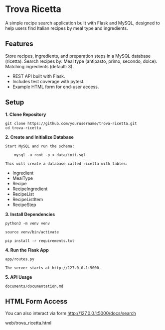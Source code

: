 # Trova Ricetta

A simple recipe search application built with Flask and MySQL, designed to help users find Italian recipes by meal type and ingredients.

## Features

Store recipes, ingredients, and preparation steps in a MySQL database (ricetta).
Search recipes by:
    Meal type (antipasto, primo, secondo, dolce).
    Matching ingredients (default: 3).
* REST API built with Flask.
* Includes test coverage with pytest.
* Example HTML form for end-user access.

## Setup

**1. Clone Repository**
    
    git clone https://github.com/yourusername/trova-ricetta.git
    cd trova-ricetta


**2. Create and Initialize Database**

    Start MySQL and run the schema:

        mysql -u root -p < data/init.sql

    This will create a database called ricetta with tables:

   * Ingredient
   * MealType
   * Recipe
   * RecipeIngredient
   * RecipeList
   * RecipeListItem
   * RecipeStep


**3. Install Dependencies**

    python3 -m venv venv

    source venv/bin/activate

    pip install -r requirements.txt


**4. Run the Flask App**

    app/routes.py

    The server starts at http://127.0.0.1:5000.


**5. API Usage**

    documents/documentation.md

## HTML Form Access
You can also interact via form http://127.0.0.1:5000/docs/search

web/trova_ricetta.html

